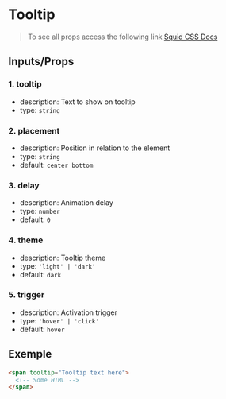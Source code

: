 # Tooltip

> To see all props access the following link [Squid CSS Docs](https://css.squidit.com.br/components/tooltip)

## Inputs/Props

### 1. tooltip

- description: Text to show on tooltip
- type: `string`

### 2. placement

- description: Position in relation to the element
- type: `string`
- default: `center bottom`

### 3. delay

- description: Animation delay
- type: `number`
- default: `0`

### 4. theme

- description: Tooltip theme
- type: `'light' | 'dark'`
- default: `dark`

### 5. trigger

- description: Activation trigger
- type: `'hover' | 'click'`
- default: `hover`

## Exemple

```html
<span tooltip="Tooltip text here">
  <!-- Some HTML -->
</span>
```
